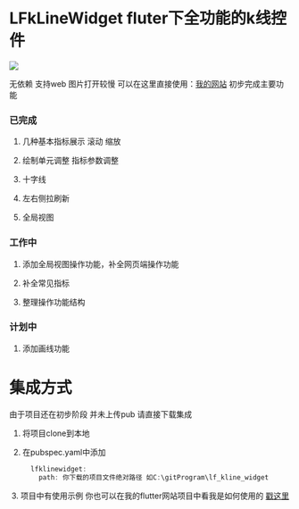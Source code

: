 # LFkLineWidget fluter下全功能的k线控件 

<img src="https://github.com/SOPD/MyImageField/blob/master/FlutterKline.gif" style="zoom:100%;" />

无依赖 支持web 图片打开较慢 可以在这里直接使用：[我的网站](http://106.54.214.239/#/kline)
初步完成主要功能 

### 已完成  

1. 几种基本指标展示 滚动 缩放

2. 绘制单元调整 指标参数调整

3. 十字线

4. 左右侧拉刷新

5. 全局视图

### 工作中

1. 添加全局视图操作功能，补全网页端操作功能

2. 补全常见指标

3. 整理操作功能结构

### 计划中

1. 添加画线功能





# 集成方式 

由于项目还在初步阶段 并未上传pub 请直接下载集成 

1. 将项目clone到本地

2. 在pubspec.yaml中添加

   ```dart
     lfklinewidget:
       path: 你下载的项目文件绝对路径 如C:\gitProgram\lf_kline_widget
   ```

   

​    3. 项目中有使用示例  你也可以在我的flutter网站项目中看我是如何使用的 [戳这里](https://github.com/SOPD/lf_flutter_website)
